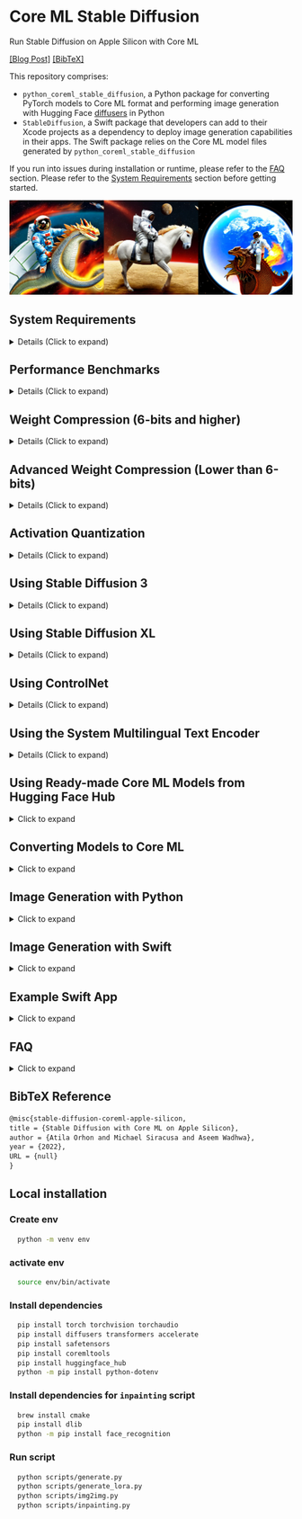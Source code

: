 # Core ML Stable Diffusion

Run Stable Diffusion on Apple Silicon with Core ML

[\[Blog Post\]](https://machinelearning.apple.com/research/stable-diffusion-coreml-apple-silicon) [\[BibTeX\]](#bibtex)

This repository comprises:

- `python_coreml_stable_diffusion`, a Python package for converting PyTorch models to Core ML format and performing
  image generation with Hugging Face [diffusers](https://github.com/huggingface/diffusers) in Python
- `StableDiffusion`, a Swift package that developers can add to their Xcode projects as a dependency to deploy image
  generation capabilities in their apps. The Swift package relies on the Core ML model files generated by
  `python_coreml_stable_diffusion`

If you run into issues during installation or runtime, please refer to the [FAQ](#faq) section. Please refer to
the [System Requirements](#system-requirements) section before getting started.

<img src="assets/readme_reel.png">

## <a name="system-requirements"></a> System Requirements

<details>
  <summary> Details (Click to expand) </summary>

Model Conversion:

 macOS | Python | coremltools |
:-----:|:------:|:-----------:|
 13.1  |  3.8   |     7.0     |

Project Build:

 macOS | Xcode | Swift |
:-----:|:-----:|:-----:|
 13.1  | 14.3  |  5.8  |

Target Device Runtime:

 macOS | iPadOS, iOS |
:-----:|:-----------:|
 13.1  |    16.2     |

Target Device Runtime ([With Memory Improvements](#compression-6-bits-and-higher)):

 macOS | iPadOS, iOS |
:-----:|:-----------:|
 14.0  |    17.0     |

Target Device Hardware Generation:

 Mac | iPad | iPhone |
:---:|:----:|:------:|
 M1  |  M1  |  A14   |

</details>

## <a name="performance-benchmark"></a> Performance Benchmarks

<details>
  <summary> Details (Click to expand) </summary>


[`stabilityai/stable-diffusion-2-1-base`](https://huggingface.co/apple/coreml-stable-diffusion-2-1-base) (512x512)

| Device            | `--compute-unit` | `--attention-implementation` | End-to-End Latency (s) | Diffusion Speed (iter/s) |
|-------------------|------------------|------------------------------|------------------------|--------------------------|
| iPhone 12 Mini    | `CPU_AND_NE`     | `SPLIT_EINSUM_V2`            | 18.5*                  | 1.44                     |
| iPhone 12 Pro Max | `CPU_AND_NE`     | `SPLIT_EINSUM_V2`            | 15.4                   | 1.45                     |
| iPhone 13         | `CPU_AND_NE`     | `SPLIT_EINSUM_V2`            | 10.8*                  | 2.53                     |
| iPhone 13 Pro Max | `CPU_AND_NE`     | `SPLIT_EINSUM_V2`            | 10.4                   | 2.55                     |
| iPhone 14         | `CPU_AND_NE`     | `SPLIT_EINSUM_V2`            | 8.6                    | 2.57                     |
| iPhone 14 Pro Max | `CPU_AND_NE`     | `SPLIT_EINSUM_V2`            | 7.9                    | 2.69                     |
| iPad Pro (M1)     | `CPU_AND_NE`     | `SPLIT_EINSUM_V2`            | 11.2                   | 2.19                     |
| iPad Pro (M2)     | `CPU_AND_NE`     | `SPLIT_EINSUM_V2`            | 7.0                    | 3.07                     |

<details>
  <summary> Details (Click to expand) </summary>

- This benchmark was conducted by Apple and Hugging Face using public beta versions of iOS 17.0, iPadOS 17.0 and macOS
  14.0 Seed 8 in August 2023.
- The performance data was collected using the `benchmark` branch of
  the [Diffusers app](https://github.com/huggingface/swift-coreml-diffusers)
- Swift code is not fully optimized, introducing up to ~10% overhead unrelated to Core ML model execution.
- The median latency value across 5 back-to-back end-to-end executions are reported
- The image generation procedure follows the standard configuration: 20 inference steps, 512x512 output image
  resolution, 77 text token sequence length, classifier-free guidance (batch size of 2 for unet).
- The actual prompt length does not impact performance because the Core ML model is converted with a static shape that
  computes the forward pass for all of the 77 elements (`tokenizer.model_max_length`) in the text token sequence
  regardless of the actual length of the input text.
- Weights are compressed to 6 bit precision. Please refer to [this section](#compression-6-bits-and-higher) for details.
- Activations are in float16 precision for both the GPU and the Neural Engine.
- `*` indicates that
  the [reduceMemory](https://github.com/apple/ml-stable-diffusion/blob/main/swift/StableDiffusion/pipeline/StableDiffusionPipeline.swift#L91)
  option was enabled which loads and unloads models just-in-time to avoid memory shortage. This added up to 2 seconds to
  the end-to-end latency.
- In the benchmark table, we report the best performing `--compute-unit` and `--attention-implementation` values per
  device. The former does not modify the Core ML model and can be applied during runtime. The latter modifies the Core
  ML model. Note that the best performing compute unit is model version and hardware-specific.
- Note that the performance optimizations in this repository (e.g. `--attention-implementation`) are generally
  applicable to Transformers and not customized to Stable Diffusion. Better performance may be observed upon custom
  kernel tuning. Therefore, these numbers do not represent **peak** HW capability.
- Performance may vary across different versions of Stable Diffusion due to architecture changes in the model itself.
  Each reported number is specific to the model version mentioned in that context.
- Performance may vary due to factors like increased system load from other applications or suboptimal device thermal
  state.

</details>


[`stabilityai/stable-diffusion-xl-base-1.0-ios`](https://huggingface.co/apple/coreml-stable-diffusion-xl-base-ios) (
768x768)

| Device            | `--compute-unit` | `--attention-implementation` | End-to-End Latency (s) | Diffusion Speed (iter/s) |
|-------------------|------------------|------------------------------|------------------------|--------------------------|
| iPhone 12 Pro     | `CPU_AND_NE`     | `SPLIT_EINSUM`               | 116*                   | 0.50                     |
| iPhone 13 Pro Max | `CPU_AND_NE`     | `SPLIT_EINSUM`               | 86*                    | 0.68                     |
| iPhone 14 Pro Max | `CPU_AND_NE`     | `SPLIT_EINSUM`               | 77*                    | 0.83                     |
| iPhone 15 Pro Max | `CPU_AND_NE`     | `SPLIT_EINSUM`               | 31                     | 0.85                     |
| iPad Pro (M1)     | `CPU_AND_NE`     | `SPLIT_EINSUM`               | 36                     | 0.69                     |
| iPad Pro (M2)     | `CPU_AND_NE`     | `SPLIT_EINSUM`               | 27                     | 0.98                     |

<details>
  <summary> Details (Click to expand) </summary>

- This benchmark was conducted by Apple and Hugging Face using iOS 17.0.2 and iPadOS 17.0.2 in September 2023.
- The performance data was collected using the `benchmark` branch of
  the [Diffusers app](https://github.com/huggingface/swift-coreml-diffusers)
- The median latency value across 5 back-to-back end-to-end executions are reported
- The image generation procedure follows this configuration: 20 inference steps, 768x768 output image resolution, 77
  text token sequence length, classifier-free guidance (batch size of 2 for unet).
- `Unet.mlmodelc` is compressed to 4.04 bit precision following
  the [Mixed-Bit Palettization](#compression-lower-than-6-bits) algorithm recipe
  published [here](https://huggingface.co/apple/coreml-stable-diffusion-mixed-bit-palettization/blob/main/recipes/stabilityai-stable-diffusion-xl-base-1.0_palettization_recipe.json)
- All models except for `Unet.mlmodelc` are compressed to 16 bit precision
- [madebyollin/sdxl-vae-fp16-fix](https://huggingface.co/madebyollin/sdxl-vae-fp16-fix)
  by [@madebyollin](https://github.com/madebyollin) was used as the source PyTorch model for `VAEDecoder.mlmodelc` in
  order to enable float16 weight and activation quantization for the VAE model.
- `--attention-implementation SPLIT_EINSUM` is chosen in lieu of `SPLIT_EINSUM_V2` due to the prohibitively long
  compilation time of the latter
- `*` indicates that
  the [reduceMemory](https://github.com/apple/ml-stable-diffusion/blob/main/swift/StableDiffusion/pipeline/StableDiffusionPipeline.swift#L91)
  option was enabled which loads and unloads models just-in-time to avoid memory shortage. This added significant
  overhead to the end-to-end latency. Note that end-to-end latency difference between `iPad Pro (M1)` and
  `iPhone 13 Pro Max` despite identical diffusion speed.
- The actual prompt length does not impact performance because the Core ML model is converted with a static shape that
  computes the forward pass for all of the 77 elements (`tokenizer.model_max_length`) in the text token sequence
  regardless of the actual length of the input text.
- In the benchmark table, we report the best performing `--compute-unit` and `--attention-implementation` values per
  device. The former does not modify the Core ML model and can be applied during runtime. The latter modifies the Core
  ML model. Note that the best performing compute unit is model version and hardware-specific.
- Note that the performance optimizations in this repository (e.g. `--attention-implementation`) are generally
  applicable to Transformers and not customized to Stable Diffusion. Better performance may be observed upon custom
  kernel tuning. Therefore, these numbers do not represent **peak** HW capability.
- Performance may vary across different versions of Stable Diffusion due to architecture changes in the model itself.
  Each reported number is specific to the model version mentioned in that context.
- Performance may vary due to factors like increased system load from other applications or suboptimal device thermal
  state.

</details>



[`stabilityai/stable-diffusion-xl-base-1.0`](https://huggingface.co/apple/coreml-stable-diffusion-xl-base) (1024x1024)

| Device                | `--compute-unit` | `--attention-implementation` | End-to-End Latency (s) | Diffusion Speed (iter/s) |
|-----------------------|------------------|------------------------------|------------------------|--------------------------|
| MacBook Pro (M1 Max)  | `CPU_AND_GPU`    | `ORIGINAL`                   | 46                     | 0.46                     |
| MacBook Pro (M2 Max)  | `CPU_AND_GPU`    | `ORIGINAL`                   | 37                     | 0.57                     |
| Mac Studio (M1 Ultra) | `CPU_AND_GPU`    | `ORIGINAL`                   | 25                     | 0.89                     |
| Mac Studio (M2 Ultra) | `CPU_AND_GPU`    | `ORIGINAL`                   | 20                     | 1.11                     |

<details>
  <summary> Details (Click to expand) </summary>

- This benchmark was conducted by Apple and Hugging Face using public beta versions of iOS 17.0, iPadOS 17.0 and macOS
  14.0 in July 2023.
- The performance data was collected by running the `StableDiffusion` Swift pipeline.
- The median latency value across 3 back-to-back end-to-end executions are reported
- The image generation procedure follows the standard configuration: 20 inference steps, 1024x1024 output image
  resolution, classifier-free guidance (batch size of 2 for unet).
- Weights and activations are in float16 precision
- Performance may vary across different versions of Stable Diffusion due to architecture changes in the model itself.
  Each reported number is specific to the model version mentioned in that context.
- Performance may vary due to factors like increased system load from other applications or suboptimal device thermal
  state. Given these factors, we do not report sub-second variance in latency.

</details>
</details>

## <a name="compression-6-bits-and-higher"></a> Weight Compression (6-bits and higher)

<details>
  <summary> Details (Click to expand) </summary>

coremltools-7.0 supports advanced weight compression techniques
for [pruning](https://coremltools.readme.io/v7.0/docs/pruning), [palettization](https://coremltools.readme.io/v7.0/docs/palettization-overview)
and [linear 8-bit quantization](https://coremltools.readme.io/v7.0/docs/quantization-aware-training). For these
techniques, `coremltools.optimize.torch.*` includes APIs that require fine-tuning to maintain accuracy at higher
compression rates whereas `coremltools.optimize.coreml.*` includes APIs that are applied post-training and are
data-free.

We demonstrate how
data-free [post-training palettization](https://coremltools.readme.io/v7.0/docs/post-training-palettization) implemented
in `coremltools.optimize.coreml.palettize_weights` enables us to achieve greatly improved performance for Stable
Diffusion on mobile devices. This API implements the [Fast Exact k-Means](https://arxiv.org/abs/1701.07204) algorithm
for optimal weight clustering which yields more accurate palettes. Using `--quantize-nbits {2,4,6,8}`
during [conversion](#converting-models-to-coreml) is going to apply this compression to the unet and text_encoder
models.

For best results, we
recommend [training-time palettization](https://coremltools.readme.io/v7.0/docs/training-time-palettization):
`coremltools.optimize.torch.palettization.DKMPalettizer` if fine-tuning your model is feasible. This API implements
the [Differentiable k-Means (DKM)](https://machinelearning.apple.com/research/differentiable-k-means) learned
palettization algorithm. In this exercise, we stick to post-training palettization for the sake of simplicity and ease
of reproducibility.

The Neural Engine is capable of accelerating models with low-bit palettization: 1, 2, 4, 6 or 8 bits. With iOS 17 and
macOS 14, compressed weights for Core ML models can be just-in-time decompressed during runtime (as opposed to
ahead-of-time decompression upon load) to match the precision of activation tensors. This yields significant memory
savings and enables models to run on devices with smaller RAM (e.g. iPhone 12 Mini). In addition, compressed weights are
faster to fetch from memory which reduces the latency of memory bandwidth-bound layers. The just-in-time decompression
behavior depends on the compute unit, layer type and hardware generation.

| Weight Precision |  `--compute-unit`  | [`stabilityai/stable-diffusion-2-1-base`](https://huggingface.co/apple/coreml-stable-diffusion-2-1-base) generating *"a high quality photo of a surfing dog"* |
|:----------------:|:------------------:|---------------------------------------------------------------------------------------------------------------------------------------------------------------|
|      6-bit       | cpuAndNeuralEngine | <img src="assets/palette6_cpuandne_readmereel.png">                                                                                                           |
|      16-bit      | cpuAndNeuralEngine | <img src="assets/float16_cpuandne_readmereel.png">                                                                                                            |
|      16-bit      |     cpuAndGPU      | <img src="assets/float16_gpu_readmereel.png">                                                                                                                 |

Note that there are minor differences across 16-bit (float16) and 6-bit results. These differences are comparable to the
differences across float16 and float32 or differences across compute units as exemplified above. We recommend a minimum
of 6 bits for palettizing Stable Diffusion. Smaller number of bits (1, 2 and 4) will require either fine-tuning or
advanced palettization techniques such as [MBP](#compression-lower-than-6-bits).

Resources:

- [Core ML Tools Docs: Optimizing Models](https://coremltools.readme.io/v7.0/docs/optimizing-models)
- [WWDC23 Session Video: Use Core ML Tools for machine learning model compression](https://developer.apple.com/videos/play/wwdc2023/10047)

</details>

## <a name="compression-lower-than-6-bits"></a> Advanced Weight Compression (Lower than 6-bits)

<details>
  <summary> Details (Click to expand) </summary>

This section describes an advanced compression algorithm
called [Mixed-Bit Palettization (MBP)](https://huggingface.co/blog/stable-diffusion-xl-coreml#what-is-mixed-bit-palettization)
built on top of
the [Post-Training Weight Palettization tools](https://apple.github.io/coremltools/docs-guides/source/post-training-palettization.html)
and using
the [Weights Metadata API](https://apple.github.io/coremltools/docs-guides/source/mlmodel-utilities.html#get-weights-metadata)
from [coremltools](https://github.com/apple/coremltools).

MBP builds a per-layer "palettization recipe" by picking a suitable number of bits among the Neural Engine supported
bit-widths of 1, 2, 4, 6 and 8 in order to achieve the minimum average bit-width while maintaining a desired level of
signal strength. The signal strength is measured by comparing the compressed model's output to that of the original
float16 model. Given the same random seed and text prompts, PSNR between denoised latents is computed. The compression
rate will depend on the model version as well as the tolerance for signal loss (drop in PSNR) since this algorithm is
adaptive.

|                                       3.41-bit                                        |                                       4.50-bit                                        |                                       6.55-bit                                        |                                      16-bit (original)                                       |
|:-------------------------------------------------------------------------------------:|:-------------------------------------------------------------------------------------:|:-------------------------------------------------------------------------------------:|:--------------------------------------------------------------------------------------------:|
| <img src="assets/mbp/a_high_quality_photo_of_a_surfing_dog.7667.final_3.41-bits.png"> | <img src="assets/mbp/a_high_quality_photo_of_a_surfing_dog.7667.final_4.50-bits.png"> | <img src="assets/mbp/a_high_quality_photo_of_a_surfing_dog.7667.final_6.55-bits.png"> | <img src="assets/mbp/a_high_quality_photo_of_a_surfing_dog.7667.final_float16_original.png"> |

For example, the original
float16 [stabilityai/stable-diffusion-xl-base-1.0](https://huggingface.co/stabilityai/stable-diffusion-xl-base-1.0)
model has an ~82 dB signal strength. Naively
applying [linear 8-bit quantization](https://coremltools.readme.io/docs/data-free-quantization) to the Unet model drops
the signal to ~65 dB. Instead, applying MBP yields an average of 2.81-bits quantization while maintaining a signal
strength of ~67 dB. This technique generally yields better results compared to using `--quantize-nbits` during model
conversion but requires a "pre-analysis" run that takes up to a few hours on a single GPU (`mps` or `cuda`).

Here is the signal strength (PSNR in dB) versus model size reduction (% of float16 size) for
`stabilityai/stable-diffusion-xl-base-1.0`. The `{1,2,4,6,8}-bit` curves are generated by progressively palettizing more
layers using a palette with fixed number of bits. The layers were ordered in ascending order of their isolated impact to
end-to-end signal strength so the cumulative compression's impact is delayed as much as possible. The mixed-bit curve is
based on falling back to a higher number of bits as soon as a layer's isolated impact to end-to-end signal integrity
drops below a threshold. Note that all curves based on palettization outperform linear 8-bit quantization at the same
model size except for 1-bit.

<img src="assets/mbp/stabilityai_stable-diffusion-xl-base-1.0_psnr_vs_size.png" width="640">

Here are the steps for applying this technique on another model version:

**Step 1:** Run the pre-analysis script to generate "recipes" with varying signal strength:

```python
python - m
python_coreml_stable_diffusion.mixed_bit_compression_pre_analysis - -model - version < model - version > -o < output - dir >
```

For popular base models, you may find the pre-computed pre-analysis
results [here](https://huggingface.co/apple/coreml-stable-diffusion-mixed-bit-palettization/tree/main/recipes).
Fine-tuned models models are likely to honor the recipes of their corresponding base models but this is untested.

**Step 2:** The resulting JSON file from Step 1 will list "baselines", e.g.:

```json
{
  "model_version": "stabilityai/stable-diffusion-xl-base-1.0",
  "baselines": {
    "original": 82.2,
    "linear_8bit": 66.025,
    "recipe_6.55_bit_mixedpalette": 79.9,
    "recipe_5.52_bit_mixedpalette": 78.2,
    "recipe_4.89_bit_mixedpalette": 76.8,
    "recipe_4.41_bit_mixedpalette": 75.5,
    "recipe_4.04_bit_mixedpalette": 73.2,
    "recipe_3.67_bit_mixedpalette": 72.2,
    "recipe_3.32_bit_mixedpalette": 71.4,
    "recipe_3.19_bit_mixedpalette": 70.4,
    "recipe_3.08_bit_mixedpalette": 69.6,
    "recipe_2.98_bit_mixedpalette": 68.6,
    "recipe_2.90_bit_mixedpalette": 67.8,
    "recipe_2.83_bit_mixedpalette": 67.0,
    "recipe_2.71_bit_mixedpalette": 66.3
  }
}
```

Among these baselines, select a recipe based on your desired signal strength. We recommend palettizing to ~4 bits
depending on the use case even if the signal integrity for lower bit values are higher than the linear 8-bit
quantization baseline.

Finally, apply the selected recipe to the float16 Core ML model as follows:

```python
python - m
python_coreml_stable_diffusion.mixed_bit_compression_apply - -mlpackage - path < path - to - float16 - unet - mlpackage > -o < output - dir > --pre - analysis - json - path < path - to - -pre - analysis - json > --selected - recipe < selected - recipe - string - key >
```

An example `<selected-recipe-string-key>` would be `"recipe_4.50_bit_mixedpalette"` which achieves an average of
4.50-bits compression (compressed from ~5.2GB to ~1.46GB for SDXL). Please note that signal strength does not directly
map to image-text alignment. Always verify that your MBP-compressed model variant is accurately generating images for
your test prompts.

</details>

## <a name="activation-quant"></a> Activation Quantization

<details>
  <summary> Details (Click to expand) </summary>

On newer hardware with A17 Pro or M4 chips, such as the iPhone 15 Pro, quantizing both activations and weight to int8
can leverage optimized compute on the Neural Engine which can be used to improve runtime latency in compute-bound
models.

In this section, we demonstrate how to
apply [Post Training Activation Quantization](https://apple.github.io/coremltools/docs-guides/source/opt-quantization-algos.html#post-training-data-calibration-activation-quantization),
using calibration data, on Stable Diffusion UNet model.

Similar to Mixed-Bit Palettization (MBP)
described [above](#a-namecompression-lower-than-6-bitsa-advanced-weight-compression-lower-than-6-bits), first, a
per-layer analysis is run to determine which intermediate activations are more sensitive to 8-bit compression.
Less sensitive layers are weight and activation quantized (W8A8), whereas more sensitive layers are only weight
quantized (W8A16).

Here are the steps for applying this technique:

**Step 1:** Generate calibration data

```python
python - m
python_coreml_stable_diffusion.activation_quantization - -model - version < model - version > --generate - calibration - data - o < output - dir >
```

A set of calibration text prompts are run through StableDiffusionPipeline and UNet model inputs are recorded and stored
as pickle files in `calibration_data_<model-version>` folder inside specified output directory.

**Step 2:** Run layer-wise sensitivity analysis

```python
python - m
python_coreml_stable_diffusion.activation_quantization - -model - version < model - version > --layerwise - sensitivity - -calibration - nsamples < num - samples > -o < output - dir >
```

This will run the analysis on all Convolutional and Attention (Einsum) modules in the model.
For each module, a compressed version is generated by quantizing only that layer’s weights and activations.
Then the PSNR between the outputs of the compressed and original model is calculated, using the same random seed and
text prompts.

This analysis takes up to a few hours on a single GPU (cuda). The number of calibration samples used to quantize the
model can be reduced to speed up the process.

The resulting JSON file looks like this:

```json
{
  "conv": {
    "conv_in": 30.74,
    "down_blocks.0.attentions.0.proj_in": 38.93,
    "down_blocks.0.attentions.0.transformer_blocks.0.attn1.to_q": 48.15,
    "down_blocks.0.attentions.0.transformer_blocks.0.attn1.to_k": 50.13,
    "down_blocks.0.attentions.0.transformer_blocks.0.attn1.to_v": 45.70,
    "down_blocks.0.attentions.0.transformer_blocks.0.attn1.to_out.0": 39.56,
    ...
  },
  "einsum": {
    "down_blocks.0.attentions.0.transformer_blocks.0.attn1.einsum": 25.34,
    "down_blocks.0.attentions.0.transformer_blocks.0.attn2.einsum": 31.76,
    "down_blocks.0.attentions.1.transformer_blocks.0.attn1.einsum": 23.40,
    "down_blocks.0.attentions.1.transformer_blocks.0.attn2.einsum": 31.56,
    ...
  },
  "model_version": "stabilityai/stable-diffusion-2-1-base"
}
```

**Step 3:** Generate quantized model

Using calibration data and layer-wise sensitivity the quantized CoreML model can be generated as follows:

```python
python - m
python_coreml_stable_diffusion.activation_quantization - -model - version < model - version > --quantize - pytorch - -conv - psnr
38 - -attn - psnr
26 - o < output - dir >
```

The PSNR thresholds determine which layers will be activation quantized. This number can be tuned to trade-off between
output quality and inference latency.

</details>

## <a name="using-stable-diffusion-3"></a> Using Stable Diffusion 3

<details>
  <summary> Details (Click to expand) </summary>

### Model Conversion

Stable Diffusion 3 uses some new and some old models to run. For the text encoders, the conversion can be done using a
similar command as before with the `--sd3-version` flag.

```bash
python -m python_coreml_stable_diffusion.torch2coreml --model-version stabilityai/stable-diffusion-3-medium --bundle-resources-for-swift-cli --convert-text-encoder --sd3-version -o <output-dir>
```

For the new models (MMDiT, a new VAE with 16 channels, and the T5 text encoder), there are a number of new CLI flags
that utilize the [DiffusionKit](https://www.github.com/argmaxinc/DiffusionKit) repo:

- `--sd3-version`: Indicates to the converter to treat this as a Stable Diffusion 3 model
- `--convert-mmdit`: Convert the MMDiT model
- `--convert-vae-decoder`: Convert the new VAE model (this will use the 16 channel version if --sd3-version is set)
- `--include-t5`: Downloads and includes a pre-converted T5 text encoder in the conversion

e.g.:

```bash
python -m python_coreml_stable_diffusion.torch2coreml --model-version stabilityai/stable-diffusion-3-medium --bundle-resources-for-swift-cli --convert-vae-decoder --convert-mmdit  --include-t5 --sd3-version -o <output-dir>
```

To convert the full pipeline with at 1024x1024 resolution, the following command may be used:

```bash
python -m python_coreml_stable_diffusion.torch2coreml --model-version stabilityai/stable-diffusion-3-medium --bundle-resources-for-swift-cli --convert-text-encoder --convert-vae-decoder --convert-mmdit --include-t5 --sd3-version --latent-h 128 --latent-w 128 -o <output-dir>
```

Keep in mind that the MMDiT model is quite large and will require increasingly more memory and time to convert as the
latent resolution increases.

Also note that currently the MMDiT model requires fp32 and therefore only supports `CPU_AND_GPU` compute units and
`ORIGINAL` attention implementation (the default for this pipeline).

### Swift Inference

Swift inference for Stable Diffusion 3 is similar to the previous versions. The only difference is that the `--sd3` flag
should be used to indicate that the model is a Stable Diffusion 3 model.

```bash
swift run StableDiffusionSample <prompt> --resource-path <output-mlpackages-directory/Resources> --output-path <output-dir> --compute-units cpuAndGPU --sd3
```

</details>

## <a name="using-stable-diffusion-xl"></a> Using Stable Diffusion XL

<details>
  <summary> Details (Click to expand) </summary>

### Model Conversion

e.g.:

```bash
python -m python_coreml_stable_diffusion.torch2coreml --convert-unet --convert-vae-decoder --convert-text-encoder --xl-version --model-version stabilityai/stable-diffusion-xl-base-1.0 --refiner-version stabilityai/stable-diffusion-xl-refiner-1.0 --bundle-resources-for-swift-cli --attention-implementation {ORIGINAL,SPLIT_EINSUM} -o <output-dir>
```

- `--xl-version`: Additional argument to pass to the conversion script when specifying an XL model
- `--refiner-version`: Additional argument to pass to the conversion script when specifying an XL refiner model,
  required
  for ["Ensemble of Expert Denoisers"](https://huggingface.co/docs/diffusers/main/en/api/pipelines/stable_diffusion/stable_diffusion_xl#1-ensemble-of-expert-denoisers)
  inference.
- `--attention-implementation`: `ORIGINAL` is recommended for `cpuAndGPU` for deployment on Mac
- `--attention-implementation`: `SPLIT_EINSUM` is recommended for `cpuAndNeuralEngine` for deployment on iPhone & iPad
- `--attention-implementation`: `SPLIT_EINSUM_V2` is not recommended for Stable Diffusion XL because of prohibitively
  long compilation time
- **Tip:** Adding `--latent-h 96 --latent-w 96` is recommended for iOS and iPadOS deployment which leads to 768x768
  generation as opposed to the default 1024x1024.
- **Tip:** Due to known float16 overflow issues in the original Stable Diffusion XL
  VAE, [the model conversion script enforces float32 precision](https://github.com/apple/ml-stable-diffusion/blob/main/python_coreml_stable_diffusion/torch2coreml.py#L486).
  Using a custom VAE version such
  as [madebyollin/sdxl-vae-fp16-fix](https://huggingface.co/madebyollin/sdxl-vae-fp16-fix)
  by [@madebyollin](https://github.com/madebyollin) via `--custom-vae-version madebyollin/sdxl-vae-fp16-fix` will
  restore the default float16 precision for VAE.

### Swift Inference

```bash
swift run StableDiffusionSample <prompt> --resource-path <output-mlpackages-directory/Resources> --output-path <output-dir> --compute-units {cpuAndGPU,cpuAndNeuralEngine} --xl
```

- Only the `base` model is required, `refiner` model is optional and will be used by default if provided in the resource
  directory
- ControlNet for XL is not yet supported

### Python Inference

```bash
python -m python_coreml_stable_diffusion.pipeline --prompt <prompt> --compute-unit {CPU_AND_GPU,CPU_AND_NE} -o <output-dir> -i <output-mlpackages-directory/Resources> --model-version stabilityai/stable-diffusion-xl-base-1.0
```

- `refiner` model is not yet supported
- ControlNet for XL is not yet supported

</details>

## <a name="using-controlnet"></a> Using ControlNet

<details>
  <summary> Details (Click to expand) </summary>

Example results using the prompt *"a high quality photo of a surfing dog"* conditioned on the scribble (leftmost):

<img src="assets/controlnet_readme_reel.png">

[ControlNet](https://huggingface.co/lllyasviel/ControlNet) allows users to condition image generation with Stable
Diffusion on signals such as edge maps, depth maps, segmentation maps, scribbles and pose. Thanks
to [@ryu38's contribution](https://github.com/apple/ml-stable-diffusion/pull/153), both the Python CLI and the Swift
package support ControlNet models. Please refer to [this section](#converting-models-to-coreml) for details on setting
up Stable Diffusion with ControlNet.

Note that ControlNet is not yet supported for Stable Diffusion XL.

</details>

## <a name="system-multilingual-text-encoder"></a> Using the System Multilingual Text Encoder

<details>
  <summary> Details (Click to expand) </summary>

With iOS 17 and macOS 14, `NaturalLanguage` framework introduced
the [NLContextualEmbedding](https://developer.apple.com/documentation/naturallanguage/nlcontextualembedding) which
provides Transformer-based textual embeddings for Latin (20 languages), Cyrillic (4 languages) and CJK (3 languages)
scripts. The WWDC23 session
titled [Explore Natural Language multilingual models](https://developer.apple.com/videos/play/wwdc2023/10042)
demonstrated how this powerful new model can be used by developers to train downstream tasks such as multilingual image
generation with Stable Diffusion.

The code to reproduce this demo workflow is made available in this repository. There are several ways in which this
workflow can be implemented. Here is an example:

**Step 1:** Curate an image-text dataset with the desired languages.

**Step 2:** Pre-compute the NLContextualEmbedding values and replace the text strings with these embedding vectors in
your dataset.

**Step 3:** Fine-tune a base model from Hugging Face Hub that is compatible with
the [StableDiffusionPipeline](https://huggingface.co/docs/diffusers/api/pipelines/stable_diffusion/overview) by using
your new dataset and replacing the default text_encoder with your pre-computed NLContextualEmbedding values.

**Step 4:** In order to be able to swap the text_encoder of a base model without training new layers, the base model's
`text_encoder.hidden_size` must match that of NLContextualEmbedding. If it doesn't, you will need to train a linear
projection layer to map between the two dimensionalities. After fine-tuning, this linear layer should be converted to
CoreML as follows:

```shell
python -m python_coreml_stable_diffusion.multilingual_projection --input-path <path-to-projection-torchscript> --output-dir <output-dir>
```

The command above will yield a `MultilingualTextEncoderProjection.mlmodelc` file under `--output-dir` and this should be
colocated with the rest of the Core ML model assets that were generated through `--bundle-resources-for-swift-cli`.

**Step 5:** The multilingual system text encoder can now be invoked by setting `useMultilingualTextEncoder` to true when
initializing a pipeline or setting `--use-multilingual-text-encoder` in the CLI. Note that the model assets are
distributed over-the-air so the first invocation will trigger asset downloads which is less than 100MB.

Resources:

- [WWDC23 Session Video: Explore Natural Language multilingual models](https://developer.apple.com/videos/play/wwdc2023/10042)
- [NLContextualEmbedding API Documentation](https://developer.apple.com/documentation/naturallanguage/nlcontextualembedding)

</details>

## <a name="using-converted-weights"></a> Using Ready-made Core ML Models from Hugging Face Hub

<details>
  <summary> Click to expand </summary>

🤗 Hugging Face ran the [conversion procedure](#converting-models-to-coreml) on the following models and made the Core ML
weights publicly available on the Hub. If you would like to convert a version of Stable Diffusion that is not already
available on the Hub, please refer to the [Converting Models to Core ML](#converting-models-to-coreml).

* 6-bit quantized models (suitable for iOS 17 and macOS 14):
    - [`CompVis/stable-diffusion-v1-4`](https://huggingface.co/apple/coreml-stable-diffusion-1-4-palettized)
    - [`runwayml/stable-diffusion-v1-5`](https://huggingface.co/apple/coreml-stable-diffusion-v1-5-palettized)
    - [`stabilityai/stable-diffusion-2-base`](https://huggingface.co/apple/coreml-stable-diffusion-2-base-palettized)
    - [
      `stabilityai/stable-diffusion-2-1-base`](https://huggingface.co/apple/coreml-stable-diffusion-2-1-base-palettized)

* Mixed-bit quantized models

- [
  `stabilityai/stable-diffusion-xl-base-1.0`](https://huggingface.co/apple/coreml-stable-diffusion-mixed-bit-palettization)
- [`stabilityai/stable-diffusion-xl-base-1.0-ios`](https://huggingface.co/apple/coreml-stable-diffusion-xl-base-ios)

* Uncompressed models:
    - [`CompVis/stable-diffusion-v1-4`](https://huggingface.co/apple/coreml-stable-diffusion-v1-4)
    - [`runwayml/stable-diffusion-v1-5`](https://huggingface.co/apple/coreml-stable-diffusion-v1-5)
    - [`stabilityai/stable-diffusion-2-base`](https://huggingface.co/apple/coreml-stable-diffusion-2-base)
    - [`stabilityai/stable-diffusion-2-1-base`](https://huggingface.co/apple/coreml-stable-diffusion-2-1-base)
    - [`stabilityai/stable-diffusion-xl-base-1.0`](https://huggingface.co/apple/coreml-stable-diffusion-xl-base)
    - [
      `stabilityai/stable-diffusion-xl-{base+refiner}-1.0`](https://huggingface.co/apple/coreml-stable-diffusion-xl-base-with-refiner)
    - [`stabilityai/stable-diffusion-3-medium`](https://huggingface.co/stabilityai/stable-diffusion-3-medium)

If you want to use any of those models you may download the weights and proceed
to [generate images with Python](#image-generation-with-python) or [Swift](#image-generation-with-swift).

There are several variants in each model repository. You may clone the whole repos using `git` and `git lfs` to download
all variants, or selectively download the ones you need.

To clone the repos using `git`, please follow this process:

**Step 1:** Install the `git lfs` extension for your system.

`git lfs` stores large files outside the main git repo, and it downloads them from the appropriate server after you
clone or checkout. It is available in most package managers, check [the installation page](https://git-lfs.com) for
details.

**Step 2:** Enable `git lfs` by running this command once:

```bash
git lfs install
```

**Step 3:** Use `git clone` to download a copy of the repo that includes all model variants. For Stable Diffusion
version 1.4, you'd issue the following command in your terminal:

```bash
git clone https://huggingface.co/apple/coreml-stable-diffusion-v1-4
```

If you prefer to download specific variants instead of cloning the repos, you can use the `huggingface_hub` Python
library. For example, to do generation in Python using the `ORIGINAL` attention implementation (
read [this section](#converting-models-to-coreml) for details), you could use the following helper code:

```Python
from huggingface_hub import snapshot_download
from pathlib import Path

repo_id = "apple/coreml-stable-diffusion-v1-4"
variant = "original/packages"

model_path = Path("./models") / (repo_id.split("/")[-1] + "_" + variant.replace("/", "_"))
snapshot_download(repo_id, allow_patterns=f"{variant}/*", local_dir=model_path, local_dir_use_symlinks=False)
print(f"Model downloaded at {model_path}")
```

`model_path` would be the path in your local filesystem where the checkpoint was saved. Please, refer
to [this post](https://huggingface.co/blog/diffusers-coreml) for additional details.

</details>

## <a name="converting-models-to-coreml"></a> Converting Models to Core ML

<details>
  <summary> Click to expand </summary>

**Step 1:** Create a Python environment and install dependencies:

```bash
conda create -n coreml_stable_diffusion python=3.8 -y
conda activate coreml_stable_diffusion
cd /path/to/cloned/ml-stable-diffusion/repository
pip install -e .
```

**Step 2:** Log in to or register for your [Hugging Face account](https://huggingface.co), generate
a [User Access Token](https://huggingface.co/settings/tokens) and use this token to set up Hugging Face API access by
running `huggingface-cli login` in a Terminal window.

**Step 3:** Navigate to the version of Stable Diffusion that you would like to use
on [Hugging Face Hub](https://huggingface.co/models?search=stable-diffusion) and accept its Terms of Use. The default
model version is [CompVis/stable-diffusion-v1-4](https://huggingface.co/CompVis/stable-diffusion-v1-4). The model
version may be changed by the user as described in the next step.

**Step 4:** Execute the following command from the Terminal to generate Core ML model files (`.mlpackage`)

```shell
python -m python_coreml_stable_diffusion.torch2coreml --convert-unet --convert-text-encoder --convert-vae-decoder --convert-safety-checker --model-version <model-version-string-from-hub> -o <output-mlpackages-directory>
```

**WARNING:** This command will download several GB worth of PyTorch checkpoints from Hugging Face. Please ensure that
you are on Wi-Fi and have enough disk space.

This generally takes 15-20 minutes on an M1 MacBook Pro. Upon successful execution, the 4 neural network models that
comprise Stable Diffusion will have been converted from PyTorch to Core ML (`.mlpackage`) and saved into the specified
`<output-mlpackages-directory>`. Some additional notable arguments:

- `--model-version`: The model version name as published on
  the [Hugging Face Hub](https://huggingface.co/models?search=stable-diffusion)

- `--refiner-version`: The refiner version name as published on
  the [Hugging Face Hub](https://huggingface.co/models?search=stable-diffusion). This is optional and if specified, this
  argument will convert and bundle the refiner unet alongside the model unet.

- `--bundle-resources-for-swift-cli`: Compiles all 4 models and bundles them along with necessary resources for text
  tokenization into `<output-mlpackages-directory>/Resources` which should provided as input to the Swift package. This
  flag is not necessary for the diffusers-based Python
  pipeline. [However using these compiled models in Python will significantly speed up inference](https://apple.github.io/coremltools/docs-guides/source/model-prediction.html#why-use-a-compiled-model).

- `--quantize-nbits`: Quantizes the weights of unet and text_encoder models down to 2, 4, 6 or 8 bits using a globally
  optimal k-means clustering algorithm. By default all models are weight-quantized to 16 bits even if this argument is
  not specified. Please refer to [this section](#compression-6-bits-and-higher for details and further guidance on
  weight compression.

- `--chunk-unet`: Splits the Unet model in two approximately equal chunks (each with less than 1GB of weights) for
  mobile-friendly deployment. This is **required** for Neural Engine deployment on iOS and iPadOS if weights are not
  quantized to 6-bits or less (`--quantize-nbits {2,4,6}`). This is not required for macOS. Swift CLI is able to consume
  both the chunked and regular versions of the Unet model but prioritizes the former. Note that chunked unet is not
  compatible with the Python pipeline because Python pipeline is intended for macOS only.

- `--attention-implementation`: Defaults to `SPLIT_EINSUM` which is the implementation described
  in [Deploying Transformers on the Apple Neural Engine](https://machinelearning.apple.com/research/neural-engine-transformers).
  `--attention-implementation SPLIT_EINSUM_V2` yields 10-30% improvement for mobile devices, still targeting the Neural
  Engine. `--attention-implementation ORIGINAL` will switch to an alternative implementation that should be used for CPU
  or GPU deployment on some Mac devices. Please refer to the [Performance Benchmark](#performance-benchmark) section for
  further guidance.

- `--check-output-correctness`: Compares original PyTorch model's outputs to final Core ML model's outputs. This flag
  increases RAM consumption significantly so it is recommended only for debugging purposes.

- `--convert-controlnet`: Converts ControlNet models specified after this option. This can also convert multiple models
  if you specify like `--convert-controlnet lllyasviel/sd-controlnet-mlsd lllyasviel/sd-controlnet-depth`.

- `--unet-support-controlnet`: enables a converted UNet model to receive additional inputs from ControlNet. This is
  required for generating image with using ControlNet and saved with a different name, `*_control-unet.mlpackage`,
  distinct from normal UNet. On the other hand, this UNet model can not work without ControlNet. Please use normal UNet
  for just txt2img.

- `--unet-batch-one`: use a batch size of one for the unet, this is needed if you do not want to do classifier free
  guidance, i.e. using a `guidance-scale` of less than one.

- `--convert-vae-encoder`: not required for text-to-image applications. Required for image-to-image applications in
  order to map the input image to the latent space.

</details>

## <a name="image-generation-with-python"></a> Image Generation with Python

<details>
  <summary> Click to expand </summary>

Run text-to-image generation using the example Python pipeline based
on [diffusers](https://github.com/huggingface/diffusers):

```shell
python -m python_coreml_stable_diffusion.pipeline --prompt "a photo of an astronaut riding a horse on mars" -i <core-ml-model-directory> -o </path/to/output/image> --compute-unit ALL --seed 93
```

Please refer to the help menu for all available arguments: `python -m python_coreml_stable_diffusion.pipeline -h`. Some
notable arguments:

- `-i`: Should point to the `-o` directory from Step 4 of [Converting Models to Core ML](#converting-models-to-coreml)
  section from above. If you specified `--bundle-resources-for-swift-cli` during conversion, then use the resulting
  `Resources` folder (which holds the compiled `.mlmodelc`
  files). [The compiled models load much faster after first use](https://apple.github.io/coremltools/docs-guides/source/model-prediction.html#why-use-a-compiled-model).
- `--model-version`: If you overrode the default model version while converting models to Core ML, you will need to
  specify the same model version here.
- `--compute-unit`: Note that the most performant compute unit for this particular implementation may differ across
  different hardware. `CPU_AND_GPU` or `CPU_AND_NE` may be faster than `ALL`. Please refer to
  the [Performance Benchmark](#performance-benchmark) section for further guidance.
- `--scheduler`: If you would like to experiment with different schedulers, you may specify it here. For available
  options, please see the help menu. You may also specify a custom number of inference steps by `--num-inference-steps`
  which defaults to 50.
- `--controlnet`: ControlNet models specified with this option are used in image generation. Use this option in the
  format `--controlnet lllyasviel/sd-controlnet-mlsd lllyasviel/sd-controlnet-depth` and make sure to use
  `--controlnet-inputs` in conjunction.
- `--controlnet-inputs`: Image inputs corresponding to each ControlNet model. Please provide image paths in same order
  as models in `--controlnet`, for example: `--controlnet-inputs image_mlsd image_depth`.
- `--unet-batch-one`: Do not batch unet predictions for the prompt and negative prompt. This requires the unet has been
  converted with a batch size of one, see `--unet-batch-one` option in conversion script.

</details>

## <a name="image-gen-swift"></a> Image Generation with Swift

<details>
  <summary> Click to expand </summary>

### Example CLI Usage

```shell
swift run StableDiffusionSample "a photo of an astronaut riding a horse on mars" --resource-path <output-mlpackages-directory>/Resources/ --seed 93 --output-path </path/to/output/image>
```

The output will be named based on the prompt and random seed:
e.g. `</path/to/output/image>/a_photo_of_an_astronaut_riding_a_horse_on_mars.93.final.png`

Please use the `--help` flag to learn about batched generation and more.

### Example Library Usage

```swift
import StableDiffusion
...
let pipeline = try StableDiffusionPipeline(resourcesAt: resourceURL)
pipeline.loadResources()
let image = try pipeline.generateImages(prompt: prompt, seed: seed).first
```

On iOS, the `reduceMemory` option should be set to `true` when constructing `StableDiffusionPipeline`

### Swift Package Details

This Swift package contains two products:

- `StableDiffusion` library
- `StableDiffusionSample` command-line tool

Both of these products require the Core ML models and tokenization resources to be supplied. When specifying resources
via a directory path that directory must contain the following:

- `TextEncoder.mlmodelc` or `TextEncoder2.mlmodelc (text embedding model)
- `Unet.mlmodelc` or `UnetChunk1.mlmodelc` & `UnetChunk2.mlmodelc` (denoising autoencoder model)
- `VAEDecoder.mlmodelc` (image decoder model)
- `vocab.json` (tokenizer vocabulary file)
- `merges.text` (merges for byte pair encoding file)

Optionally, for image2image, in-painting, or similar:

- `VAEEncoder.mlmodelc` (image encoder model)

Optionally, it may also include the safety checker model that some versions of Stable Diffusion include:

- `SafetyChecker.mlmodelc`

Optionally, for the SDXL refiner:

- `UnetRefiner.mlmodelc` (refiner unet model)

Optionally, for ControlNet:

- `ControlledUNet.mlmodelc` or `ControlledUnetChunk1.mlmodelc` & `ControlledUnetChunk2.mlmodelc` (enabled to receive
  ControlNet values)
- `controlnet/` (directory containing ControlNet models)
    - `LllyasvielSdControlnetMlsd.mlmodelc` (for example, from lllyasviel/sd-controlnet-mlsd)
    - `LllyasvielSdControlnetDepth.mlmodelc` (for example, from lllyasviel/sd-controlnet-depth)
    - Other models you converted

Note that the chunked version of Unet is checked for first. Only if it is not present will the full `Unet.mlmodelc` be
loaded. Chunking is required for iOS and iPadOS and not necessary for macOS.

</details>

## <a name="swift-app"></a> Example Swift App

<details>
  <summary> Click to expand </summary>

🤗 Hugging Face created an [open-source demo app](https://github.com/huggingface/swift-coreml-diffusers) on top of this
library. It's written in native Swift and Swift UI, and runs on macOS, iOS and iPadOS. You can use the code as a
starting point for your app, or to see how to integrate this library in your own projects.

Hugging Face has made the app [available in the Mac App Store](https://apps.apple.com/app/diffusers/id1666309574?mt=12).

</details>

## <a name="faq"></a> FAQ

<details>
  <summary> Click to expand </summary>
<details>


<summary> <b> Q1: </b> <code> ERROR: Failed building wheel for tokenizers or error: can't find Rust compiler </code> </summary>

<b> A1: </b> Please review this [potential solution](https://github.com/huggingface/transformers/issues/2831#issuecomment-592724471).
</details>


<details>
<summary> <b> Q2: </b> <code> RuntimeError: {NSLocalizedDescription = "Error computing NN outputs." </code> </summary>

<b> A2: </b> There are many potential causes for this error. In this context, it is highly likely to be encountered when your system is under increased memory pressure from other applications. Reducing memory utilization of other applications is likely to help alleviate the issue.
</details>

<details>
<summary> <b> <a name="low-mem-conversion"></a> Q3: </b> My Mac has 8GB RAM and I am converting models to Core ML using the example command. The process is getting killed because of memory issues. How do I fix this issue? </summary>

<b> A3: </b>  In order to minimize the memory impact of the model conversion process, please execute the following command instead:

```bash
python -m python_coreml_stable_diffusion.torch2coreml --convert-vae-encoder --model-version <model-version-string-from-hub> -o <output-mlpackages-directory> && \
python -m python_coreml_stable_diffusion.torch2coreml --convert-vae-decoder --model-version <model-version-string-from-hub> -o <output-mlpackages-directory> && \
python -m python_coreml_stable_diffusion.torch2coreml --convert-unet --model-version <model-version-string-from-hub> -o <output-mlpackages-directory> && \
python -m python_coreml_stable_diffusion.torch2coreml --convert-text-encoder --model-version <model-version-string-from-hub> -o <output-mlpackages-directory> && \
python -m python_coreml_stable_diffusion.torch2coreml --convert-safety-checker --model-version <model-version-string-from-hub> -o <output-mlpackages-directory> &&
```

If you need `--chunk-unet`, you may do so in yet another independent command which will reuse the previously exported
Unet model and simply chunk it in place:

```bash
python -m python_coreml_stable_diffusion.torch2coreml --convert-unet --chunk-unet -o <output-mlpackages-directory>
```

</details>

<details>
<summary> <b> Q4: </b> My Mac has 8GB RAM, should image generation work on my machine? </summary>

<b> A4: </b> Yes! Especially the `--compute-unit CPU_AND_NE` option should work under reasonable system load from other applications. Note that part of the [Example Results](#example-results) were generated using an M2 MacBook Air with 8GB RAM.
</details>

<details>
<summary> <b> Q5: </b> Every time I generate an image using the Python pipeline, loading all the Core ML models takes 2-3 minutes. Is this expected? </summary>

<b> A5: </b> Both `.mlpackage` and `.mlmodelc` models are compiled (also known as "model preparation" in Core ML terms) upon first load when a specific compute unit is specified. `.mlpackage` does not cache this compiled asset so each model load retriggers this compilation which may take up to a few minutes. On the other hand, `.mlmodelc` files do cache this compiled asset and non-first load times are reduced to just a few seconds.

In order to benefit from compilation caching, you may use the `.mlmodelc` assets instead of `.mlpackage` assets in both
Swift (default) and Python (possible thanks to [@lopez-hector](https://github.com/lopez-hector)'
s [contribution](https://github.com/apple/ml-stable-diffusion/commit/f3a212491cf531dd88493c89ad3d98d016db407f)) image
generation pipelines.


</details>


<details>
<summary> <b> <a name="q-mobile-app"></a> Q6: </b> I want to deploy <code>StableDiffusion</code>, the Swift package, in my mobile app. What should I be aware of? </summary>

<b> A6: </b>The [Image Generation with Swift](#image-gen-swift) section describes the minimum SDK and OS versions as well as the device models supported by this package. We recommend carefully testing the package on the device with the least amount of RAM available among your deployment targets.

The image generation process in `StableDiffusion` can yield over 2 GB of peak memory during runtime depending on the
compute units selected. On iPadOS, we recommend using `.cpuAndNeuralEngine` in your configuration and the `reduceMemory`
option when constructing a `StableDiffusionPipeline` to minimize memory pressure.

If your app crashes during image generation, consider adding
the [Increased Memory Limit](https://developer.apple.com/documentation/bundleresources/entitlements/com_apple_developer_kernel_increased-memory-limit)
capability to inform the system that some of your app’s core features may perform better by exceeding the default app
memory limit on supported devices.

On iOS, depending on the iPhone model, Stable Diffusion model versions, selected compute units, system load and design
of your app, this may still not be sufficient to keep your apps peak memory under the limit. Please remember, because
the device shares memory between apps and iOS processes, one app using too much memory can compromise the user
experience across the whole device.

We **strongly recommend** compressing your models following the recipes
in [Advanced Weight Compression (Lower than 6-bits)](#compression-lower-than-6-bits) for iOS deployment. This reduces
the peak RAM usage by up to 75% (from 16-bit to 4-bit) while preserving model output quality.

</details>

<details>
<summary> <b> Q7: </b> How do I generate images with different resolutions using the same Core ML models? </summary>

<b> A7: </b> The current version of `python_coreml_stable_diffusion` does not support single-model multi-resolution out of the box. However, developers may fork this project and leverage the [flexible shapes](https://coremltools.readme.io/docs/flexible-inputs) support from coremltools to extend the `torch2coreml` script by using `coremltools.EnumeratedShapes`. Note that, while the `text_encoder` is agnostic to the image resolution, the inputs and outputs of `vae_decoder` and `unet` models are dependent on the desired image resolution.
</details>

<details>
<summary> <b> Q8: </b> Are the Core ML and PyTorch generated images going to be identical? </summary>

<b> A8: </b> If desired, the generated images across PyTorch and Core ML can be made approximately identical. However, it is not guaranteed by default. There are several factors that might lead to different images across PyTorch and Core ML:


  <b> 1. Random Number Generator Behavior </b>

The main source of potentially different results across PyTorch and Core ML is the Random Number
Generator ([RNG](https://en.wikipedia.org/wiki/Random_number_generation)) behavior. PyTorch and Numpy have different
sources of randomness. `python_coreml_stable_diffusion` generally relies on Numpy for RNG (e.g. latents initialization)
and `StableDiffusion` Swift Library reproduces this RNG behavior by default. However, PyTorch-based pipelines such as
Hugging Face `diffusers` relies on PyTorch's RNG behavior. Thanks to
@liuliu's [contributions](https://github.com/apple/ml-stable-diffusion/pull/124), one can match the PyTorch (CPU/GPU)
RNG behavior in Swift by specifying `--rng torch/cuda` which selects the `torchRNG/cudaRNG` mode.

  <b> 2. PyTorch </b>

*"Completely reproducible results are not guaranteed across PyTorch releases, individual commits, or different
platforms. Furthermore, results may not be reproducible between CPU and GPU executions, even when using identical
seeds."* ([source](https://pytorch.org/docs/stable/notes/randomness.html#reproducibility)).

  <b> 3. Model Function Drift During Conversion </b>

The difference in outputs across corresponding PyTorch and Core ML models is a potential cause. The signal integrity is
tested during the conversion process (enabled via `--check-output-correctness` argument to
`python_coreml_stable_diffusion.torch2coreml`) and it is verified to be above a
minimum [PSNR](https://en.wikipedia.org/wiki/Peak_signal-to-noise_ratio) value as tested on random inputs. Note that
this is simply a sanity check and does not guarantee this minimum PSNR across all possible inputs. Furthermore, the
results are not guaranteed to be identical when executing the same Core ML models across different compute units. This
is not expected to be a major source of difference as the sample visual results indicate
in [this section](#compression-6-bits-and-higher).

  <b> 4. Weights and Activations Data Type </b>

When quantizing models from float32 to lower-precision data types such as float16, the generated images
are [known to vary slightly](https://lambdalabs.com/blog/inference-benchmark-stable-diffusion) in semantics even when
using the same PyTorch model. Core ML models generated by coremltools have float16 weights and activations by
default [unless explicitly overridden](https://github.com/apple/coremltools/blob/main/coremltools/converters/_converters_entry.py#L256).
This is not expected to be a major source of difference.

</details>

<details>
<summary> <b> Q9: </b> The model files are very large, how do I avoid a large binary for my App? </summary>

<b> A9: </b> The recommended option is to prompt the user to download these assets upon first launch of the app. This keeps the app binary size independent of the Core ML models being deployed. Disclosing the size of the download to the user is extremely important as there could be data charges or storage impact that the user might not be comfortable with.

</details>

<details>
<summary> <b> Q10: </b>  <code> `Could not initialize NNPACK! Reason: Unsupported hardware`  </code> </summary>

<b> A10: </b> This warning is safe to ignore in the context of this repository.

</details>

<details>
<summary> <b> Q11: </b>  <code> TracerWarning: Converting a tensor to a Python boolean might cause the trace to be incorrect </code> </summary>

<b> A11: </b> This warning is safe to ignore in the context of this repository.
</details>

<details>
<summary> <b> Q12: </b>  <code> UserWarning: resource_tracker: There appear to be 1 leaked semaphore objects to clean up at shutdown </code> </summary>

<b> A12: </b> If this warning is printed right after <code> zsh: killed     python -m python_coreml_stable_diffusion.torch2coreml ... </code>, then it is highly likely that your Mac has run out of memory while converting models to Core ML. Please see [Q3](#low-mem-conversion) from above for the solution.

</details>

</details>

</details>

## <a name="bibtex"></a> BibTeX Reference

```latex
@misc{stable-diffusion-coreml-apple-silicon,
title = {Stable Diffusion with Core ML on Apple Silicon},
author = {Atila Orhon and Michael Siracusa and Aseem Wadhwa},
year = {2022},
URL = {null}
}
```

## Local installation

### Create env

```bash
  python -m venv env
```

### activate env
```bash
  source env/bin/activate
```

### Install dependencies

```bash
  pip install torch torchvision torchaudio
  pip install diffusers transformers accelerate
  pip install safetensors
  pip install coremltools
  pip install huggingface_hub
  python -m pip install python-dotenv
```

### Install dependencies for `inpainting` script

```bash
  brew install cmake
  pip install dlib
  python -m pip install face_recognition
```

### Run script

```bash
  python scripts/generate.py
  python scripts/generate_lora.py
  python scripts/img2img.py
  python scripts/inpainting.py
```
